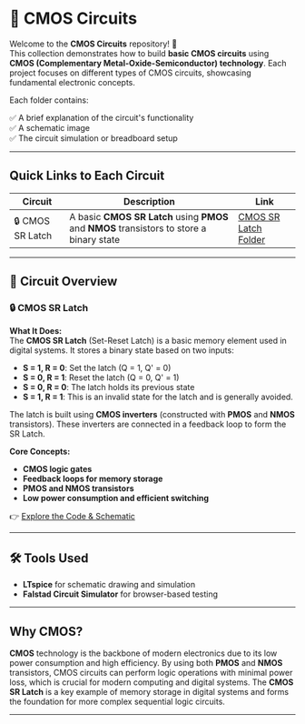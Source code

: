 # 🔌 CMOS Circuits

Welcome to the **CMOS Circuits** repository! 🎉  
This collection demonstrates how to build **basic CMOS circuits** using **CMOS (Complementary Metal-Oxide-Semiconductor) technology**. Each project focuses on different types of CMOS circuits, showcasing fundamental electronic concepts.

Each folder contains:

✅ A brief explanation of the circuit's functionality  
✅ A schematic image  
✅ The circuit simulation or breadboard setup 

---

## Quick Links to Each Circuit

| Circuit | Description | Link |
|--|--|--|
| 🔒 CMOS SR Latch | A basic **CMOS SR Latch** using **PMOS** and **NMOS** transistors to store a binary state | [CMOS SR Latch Folder](./CMOS_SR_Latch) |

---

## 📐 Circuit Overview

### 🔒 CMOS SR Latch
**What It Does:**  
The **CMOS SR Latch** (Set-Reset Latch) is a basic memory element used in digital systems. It stores a binary state based on two inputs:  
- **S = 1, R = 0**: Set the latch (Q = 1, Q' = 0)  
- **S = 0, R = 1**: Reset the latch (Q = 0, Q' = 1)  
- **S = 0, R = 0**: The latch holds its previous state  
- **S = 1, R = 1**: This is an invalid state for the latch and is generally avoided.

The latch is built using **CMOS inverters** (constructed with **PMOS** and **NMOS** transistors). These inverters are connected in a feedback loop to form the SR Latch.

**Core Concepts:**  
- **CMOS logic gates**  
- **Feedback loops for memory storage**  
- **PMOS and NMOS transistors**  
- **Low power consumption and efficient switching**

👉 [Explore the Code & Schematic](./CMOS_SR_Latch)

---

## 🛠️ Tools Used

- **LTspice** for schematic drawing and simulation  
- **Falstad Circuit Simulator** for browser-based testing  

---

## Why CMOS?

**CMOS** technology is the backbone of modern electronics due to its low power consumption and high efficiency. By using both **PMOS** and **NMOS** transistors, CMOS circuits can perform logic operations with minimal power loss, which is crucial for modern computing and digital systems. The **CMOS SR Latch** is a key example of memory storage in digital systems and forms the foundation for more complex sequential logic circuits.

---

